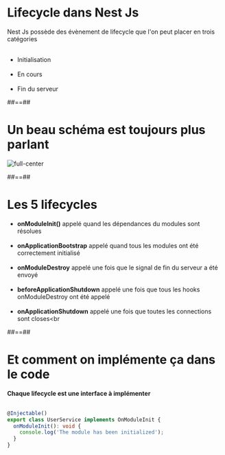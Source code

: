 # Lifecycle dans Nest Js

Nest Js possède des évènement de lifecycle que l'on peut placer en trois catégories<br><br>

- Initialisation <br><br>
- En cours<br><br>
- Fin du serveur

##==##

# Un beau schéma est toujours plus parlant
![full-center](assets/images/school/13-lifecyles/lifecycle-events.png)

##==##

# Les 5 lifecycles 

- **onModuleInit()** appelé quand les dépendances du modules sont résolues <br><br>
- **onApplicationBootstrap** appelé quand tous les modules ont été correctement initialisé <br><br>
- **onModuleDestroy** appelé une fois que le signal de fin du serveur a été envoyé <br><br>
- **beforeApplicationShutdown** appelé une fois que tous les hooks onModuleDestroy ont été appelé<br><br>
- **onApplicationShutdown** appelé une fois que toutes les connections sont closes<br<br>

##==##

<!-- .slide: class="with-code inconsolata" -->
# Et comment on implémente ça dans le code

**Chaque lifecycle est une interface à implémenter**<br><br>

```typescript
@Injectable()
export class UserService implements OnModuleInit {
  onModuleInit(): void {
    console.log('The module has been initialized');
  }
}
```
<!-- .element: class="big-code" -->
